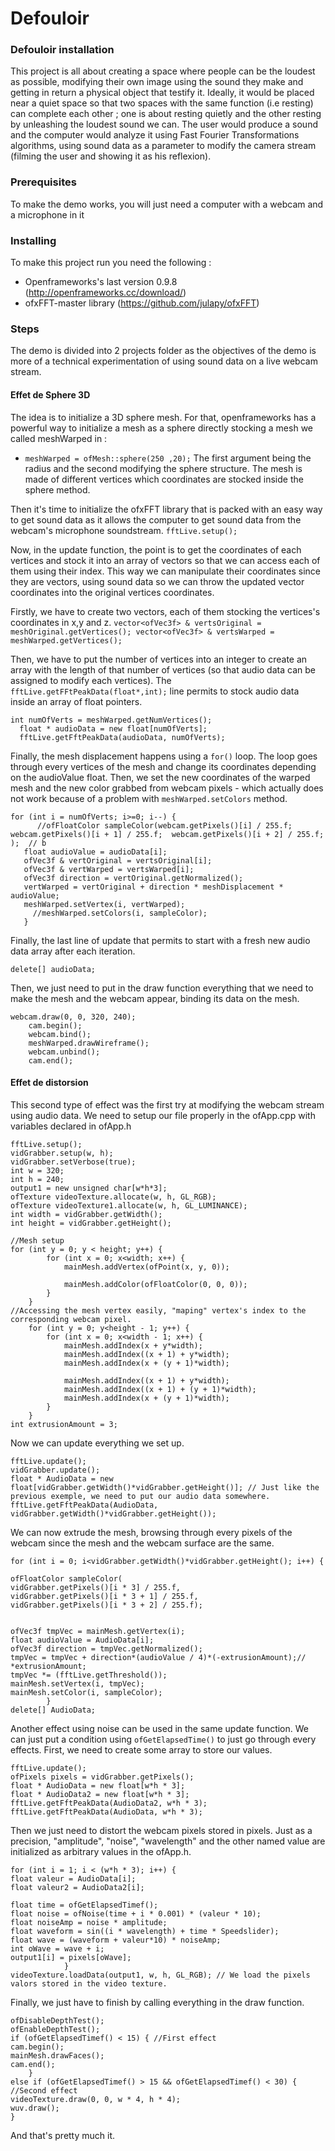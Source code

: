 # Defouloir


### Defouloir installation

This project is all about creating a space where people can be the loudest as possible, modifying their own image using the sound they make and getting in return a physical object that testify it. Ideally, it would be placed near a quiet space so that two spaces with the same function (i.e resting) can complete each other ; one is about resting quietly and the other resting by unleashing the loudest sound we can. The user would produce a sound and the computer would analyze it using Fast Fourier Transformations algorithms, using sound data as a parameter to modify the camera stream (filming the user and showing it as his reflexion).

### Prerequisites

To make the demo works, you will just need a computer with a webcam and a microphone in it

### Installing

To make this project run you need the following :

  * Openframeworks's last version 0.9.8 (http://openframeworks.cc/download/) 
  * ofxFFT-master library (https://github.com/julapy/ofxFFT)
    
    
### Steps

The demo is divided into 2 projects folder as the objectives of the demo is more of a technical experimentation of using sound data on a live webcam stream.

#### Effet de Sphere 3D

The idea is to initialize a 3D sphere mesh. For that, openframeworks has a powerful way to initialize a mesh as a sphere directly stocking a mesh we called meshWarped in : 
 * ```meshWarped = ofMesh::sphere(250 ,20);```
The first argument being the radius and the second modifying the sphere structure.
The mesh is made of different vertices which coordinates are stocked inside the sphere method. 

Then it's time to initialize the ofxFFT library that is packed with an easy way to get sound data as it allows the computer to get sound data from the webcam's microphone soundstream.
```fftLive.setup(); ```

Now, in the update function, the point is to get the coordinates of each vertices and stock it into an array of vectors so that we can access each of them using their index. This way we can manipulate their coordinates since they are vectors, using sound data so we can throw the updated vector coordinates into the original vertices coordinates.

 Firstly, we have to create two vectors, each of them stocking the vertices's coordinates in x,y and z.
    ```
    vector<ofVec3f> & vertsOriginal = meshOriginal.getVertices();
    vector<ofVec3f> & vertsWarped = meshWarped.getVertices();
    ```
 
 Then, we have to put the number of vertices into an integer to create an array with the length of that number of vertices (so that audio data can be assigned to modify each vertices). The ```fftLive.getFFtPeakData(float*,int);``` line permits to stock audio data inside an array of float pointers.
  ```
 int numOfVerts = meshWarped.getNumVertices();
	float * audioData = new float[numOfVerts];
	fftLive.getFftPeakData(audioData, numOfVerts);
  ```
  
 Finally, the mesh displacement happens using a ```for()``` loop. The loop goes through every vertices of the mesh and change its coordinates depending on the audioValue float. Then, we set the new coordinates of the warped mesh and the new color grabbed from webcam pixels - which actually does not work because of a problem with ```meshWarped.setColors``` method.
 
 ```
for (int i = numOfVerts; i>=0; i--) {
       //ofFloatColor sampleColor(webcam.getPixels()[i] / 255.f;	 webcam.getPixels()[i + 1] / 255.f;	 webcam.getPixels()[i + 2] / 255.f; );	// b
	float audioValue = audioData[i];
	ofVec3f & vertOriginal = vertsOriginal[i];
	ofVec3f & vertWarped = vertsWarped[i];
	ofVec3f direction = vertOriginal.getNormalized();
	vertWarped = vertOriginal + direction * meshDisplacement * audioValue;
	meshWarped.setVertex(i, vertWarped);
      //meshWarped.setColors(i, sampleColor);				
	}
```
Finally, the last line of update that permits to start with a fresh new audio data array after each iteration.

```
delete[] audioData;
```

Then, we just need to put in the draw function everything that we need to make the mesh and the webcam appear, binding its data on the mesh.

```
webcam.draw(0, 0, 320, 240);
	cam.begin();
	webcam.bind();
	meshWarped.drawWireframe();
	webcam.unbind();
	cam.end();
```


#### Effet de distorsion

This second type of effect was the first try at modifying the webcam stream using audio data.
We need to setup our file properly in the ofApp.cpp with variables declared in ofApp.h

```
fftLive.setup();
vidGrabber.setup(w, h);
vidGrabber.setVerbose(true);
int w = 320;
int h = 240;
output1 = new unsigned char[w*h*3];
ofTexture videoTexture.allocate(w, h, GL_RGB);
ofTexture videoTexture1.allocate(w, h, GL_LUMINANCE);
int width = vidGrabber.getWidth();
int height = vidGrabber.getHeight();

//Mesh setup
for (int y = 0; y < height; y++) {
		for (int x = 0; x<width; x++) {
			mainMesh.addVertex(ofPoint(x, y, 0));	

			mainMesh.addColor(ofFloatColor(0, 0, 0));  
		}
	}
//Accessing the mesh vertex easily, "maping" vertex's index to the corresponding webcam pixel.
	for (int y = 0; y<height - 1; y++) {
		for (int x = 0; x<width - 1; x++) {
			mainMesh.addIndex(x + y*width);				
			mainMesh.addIndex((x + 1) + y*width);			
			mainMesh.addIndex(x + (y + 1)*width);			

			mainMesh.addIndex((x + 1) + y*width);		
			mainMesh.addIndex((x + 1) + (y + 1)*width);		
			mainMesh.addIndex(x + (y + 1)*width);			
		}
	}
int extrusionAmount = 3;
```

Now we can update everything we set up.
```
fftLive.update();
vidGrabber.update();
float * AudioData = new float[vidGrabber.getWidth()*vidGrabber.getHeight()]; // Just like the previous exemple, we need to put our audio data somewhere.
fftLive.getFftPeakData(AudioData, vidGrabber.getWidth()*vidGrabber.getHeight()); 
```

We can now extrude the mesh, browsing through every pixels of the webcam since the mesh and the webcam surface are the same.

```
for (int i = 0; i<vidGrabber.getWidth()*vidGrabber.getHeight(); i++) {
			
ofFloatColor sampleColor(
vidGrabber.getPixels()[i * 3] / 255.f,		
vidGrabber.getPixels()[i * 3 + 1] / 255.f,			
vidGrabber.getPixels()[i * 3 + 2] / 255.f);			
				
																	
ofVec3f tmpVec = mainMesh.getVertex(i);
float audioValue = AudioData[i];
ofVec3f direction = tmpVec.getNormalized();
tmpVec = tmpVec + direction*(audioValue / 4)*(-extrusionAmount);// *extrusionAmount;
tmpVec *= (fftLive.getThreshold());
mainMesh.setVertex(i, tmpVec);
mainMesh.setColor(i, sampleColor);
		}
delete[] AudioData;
```

Another effect using noise can be used in the same update function. We can just put a condition using ``` ofGetElapsedTime() ``` to just go through every effects. First, we need to create some array to store our values.

```
fftLive.update();
ofPixels pixels = vidGrabber.getPixels();
float * AudioData = new float[w*h * 3];
float * AudioData2 = new float[w*h * 3];
fftLive.getFftPeakData(AudioData2, w*h * 3);
fftLive.getFftPeakData(AudioData, w*h * 3);
```

Then we just need to distort the webcam pixels stored in pixels. Just as a precision, "amplitude", "noise", "wavelength" and the other named value are initialized as arbitrary values in the ofApp.h.

```
for (int i = 1; i < (w*h * 3); i++) {
float valeur = AudioData[i];
float valeur2 = AudioData2[i];
		
float time = ofGetElapsedTimef();
float noise = ofNoise(time + i * 0.001) * (valeur * 10);
float noiseAmp = noise * amplitude;
float waveform = sin((i * wavelength) + time * Speedslider);
float wave = (waveform + valeur*10) * noiseAmp;
int oWave = wave + i;
output1[i] = pixels[oWave];
			}
videoTexture.loadData(output1, w, h, GL_RGB); // We load the pixels valors stored in the video texture.
```

Finally, we just have to finish by calling everything in the draw function.

```
ofDisableDepthTest();
ofEnableDepthTest();
if (ofGetElapsedTimef() < 15) { //First effect
cam.begin();
mainMesh.drawFaces();
cam.end();
	}
else if (ofGetElapsedTimef() > 15 && ofGetElapsedTimef() < 30) { //Second effect
videoTexture.draw(0, 0, w * 4, h * 4);
wuv.draw();
}
```

And that's pretty much it.
